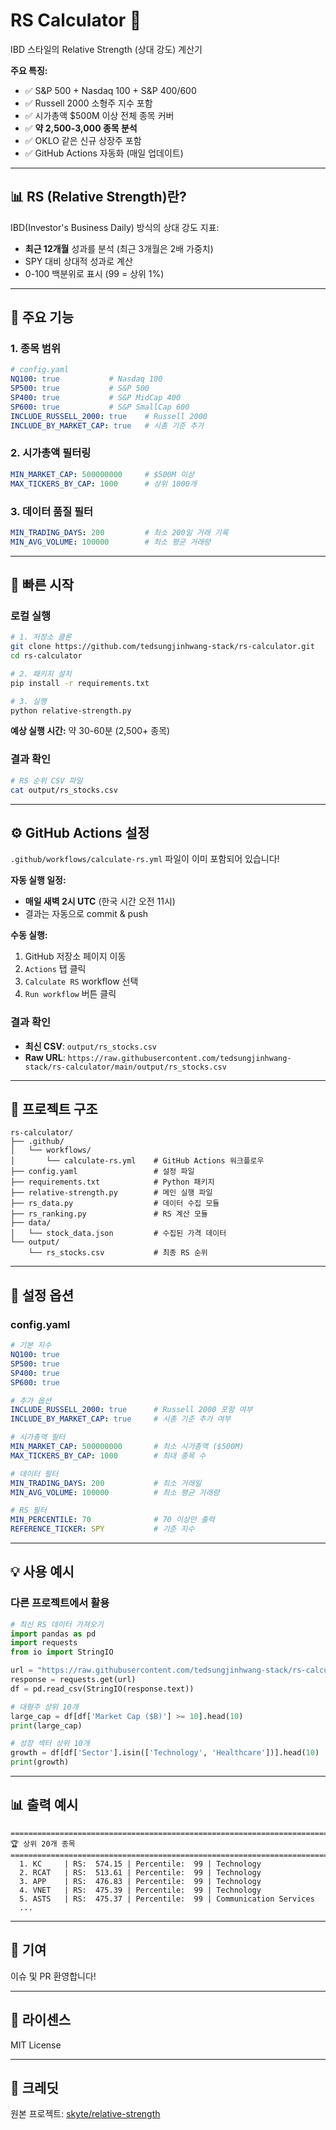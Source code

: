 # RS Calculator 🚀

IBD 스타일의 Relative Strength (상대 강도) 계산기

**주요 특징:**
- ✅ S&P 500 + Nasdaq 100 + S&P 400/600
- ✅ Russell 2000 소형주 지수 포함
- ✅ 시가총액 $500M 이상 전체 종목 커버
- ✅ **약 2,500-3,000 종목 분석**
- ✅ OKLO 같은 신규 상장주 포함
- ✅ GitHub Actions 자동화 (매일 업데이트)

---

## 📊 RS (Relative Strength)란?

IBD(Investor's Business Daily) 방식의 상대 강도 지표:
- **최근 12개월** 성과를 분석 (최근 3개월은 2배 가중치)
- SPY 대비 상대적 성과로 계산
- 0-100 백분위로 표시 (99 = 상위 1%)

---

## 🎯 주요 기능

### 1. 종목 범위
```yaml
# config.yaml
NQ100: true           # Nasdaq 100
SP500: true           # S&P 500
SP400: true           # S&P MidCap 400
SP600: true           # S&P SmallCap 600
INCLUDE_RUSSELL_2000: true    # Russell 2000
INCLUDE_BY_MARKET_CAP: true   # 시총 기준 추가
```

### 2. 시가총액 필터링
```yaml
MIN_MARKET_CAP: 500000000     # $500M 이상
MAX_TICKERS_BY_CAP: 1000      # 상위 1000개
```

### 3. 데이터 품질 필터
```yaml
MIN_TRADING_DAYS: 200         # 최소 200일 거래 기록
MIN_AVG_VOLUME: 100000        # 최소 평균 거래량
```

---

## 🚀 빠른 시작

### 로컬 실행

```bash
# 1. 저장소 클론
git clone https://github.com/tedsungjinhwang-stack/rs-calculator.git
cd rs-calculator

# 2. 패키지 설치
pip install -r requirements.txt

# 3. 실행
python relative-strength.py
```

**예상 실행 시간:** 약 30-60분 (2,500+ 종목)

### 결과 확인

```bash
# RS 순위 CSV 파일
cat output/rs_stocks.csv
```

---

## ⚙️ GitHub Actions 설정

`.github/workflows/calculate-rs.yml` 파일이 이미 포함되어 있습니다!

**자동 실행 일정:**
- **매일 새벽 2시 UTC** (한국 시간 오전 11시)
- 결과는 자동으로 commit & push

**수동 실행:**
1. GitHub 저장소 페이지 이동
2. `Actions` 탭 클릭
3. `Calculate RS` workflow 선택
4. `Run workflow` 버튼 클릭

### 결과 확인

- **최신 CSV**: `output/rs_stocks.csv`
- **Raw URL**: `https://raw.githubusercontent.com/tedsungjinhwang-stack/rs-calculator/main/output/rs_stocks.csv`

---

## 📁 프로젝트 구조

```
rs-calculator/
├── .github/
│   └── workflows/
│       └── calculate-rs.yml    # GitHub Actions 워크플로우
├── config.yaml                 # 설정 파일
├── requirements.txt            # Python 패키지
├── relative-strength.py        # 메인 실행 파일
├── rs_data.py                  # 데이터 수집 모듈
├── rs_ranking.py               # RS 계산 모듈
├── data/
│   └── stock_data.json         # 수집된 가격 데이터
└── output/
    └── rs_stocks.csv           # 최종 RS 순위
```

---

## 🔧 설정 옵션

### config.yaml

```yaml
# 기본 지수
NQ100: true
SP500: true
SP400: true
SP600: true

# 추가 옵션
INCLUDE_RUSSELL_2000: true      # Russell 2000 포함 여부
INCLUDE_BY_MARKET_CAP: true     # 시총 기준 추가 여부

# 시가총액 필터
MIN_MARKET_CAP: 500000000       # 최소 시가총액 ($500M)
MAX_TICKERS_BY_CAP: 1000        # 최대 종목 수

# 데이터 필터
MIN_TRADING_DAYS: 200           # 최소 거래일
MIN_AVG_VOLUME: 100000          # 최소 평균 거래량

# RS 필터
MIN_PERCENTILE: 70              # 70 이상만 출력
REFERENCE_TICKER: SPY           # 기준 지수
```

---

## 💡 사용 예시

### 다른 프로젝트에서 활용

```python
# 최신 RS 데이터 가져오기
import pandas as pd
import requests
from io import StringIO

url = "https://raw.githubusercontent.com/tedsungjinhwang-stack/rs-calculator/main/output/rs_stocks.csv"
response = requests.get(url)
df = pd.read_csv(StringIO(response.text))

# 대형주 상위 10개
large_cap = df[df['Market Cap ($B)'] >= 10].head(10)
print(large_cap)

# 성장 섹터 상위 10개
growth = df[df['Sector'].isin(['Technology', 'Healthcare'])].head(10)
print(growth)
```

---

## 📊 출력 예시

```
================================================================================
🏆 상위 20개 종목
================================================================================
  1. KC     | RS:  574.15 | Percentile:  99 | Technology
  2. RCAT   | RS:  513.61 | Percentile:  99 | Technology
  3. APP    | RS:  476.83 | Percentile:  99 | Technology
  4. VNET   | RS:  475.39 | Percentile:  99 | Technology
  5. ASTS   | RS:  475.37 | Percentile:  99 | Communication Services
  ...
```

---

## 🤝 기여

이슈 및 PR 환영합니다!

---

## 📝 라이센스

MIT License

---

## 🙏 크레딧

원본 프로젝트: [skyte/relative-strength](https://github.com/skyte/relative-strength)
